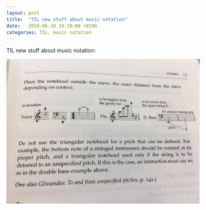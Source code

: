 ```yaml
---
layout: post
title:  "TIL new stuff about music notation"
date:   2019-06-20 19:20:00 +0200
categories: TIL, music notation
---
```

TIL new stuff about music notation:

![](/assets/images/IMG_0443.jpg)
